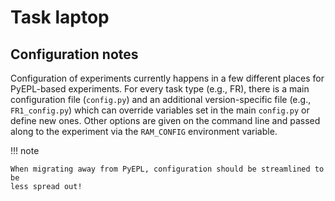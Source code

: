 # Task laptop

## Configuration notes

Configuration of experiments currently happens in a few different places for
PyEPL-based experiments. For every task type (e.g., FR), there is a main
configuration file (`config.py`) and an additional version-specific file (e.g.,
`FR1_config.py`) which can override variables set in the main `config.py` or
define new ones. Other options are given on the command line and passed along to
the experiment via the `RAM_CONFIG` environment variable.

!!! note

    When migrating away from PyEPL, configuration should be streamlined to be
    less spread out!
